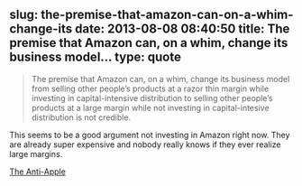slug: the-premise-that-amazon-can-on-a-whim-change-its
date: 2013-08-08 08:40:50
title: The premise that Amazon can, on a whim, change its business model...
type: quote
---

> The premise that Amazon can, on a whim, change its business model from selling other people’s products at a razor thin margin while investing in capital-intensive distribution to selling other people’s products at a large margin while not investing in capital-intesive distribution is not credible.

This seems to be a good argument not investing in Amazon right now. They are already super expensive and nobody really knows if they ever realize large margins.

 [The Anti-Apple](http://www.asymco.com/2013/08/07/the-anti-apple/)
